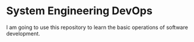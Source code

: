 # System Engineering DevOps
I am going to use this repository to learn the basic operations of software development.
